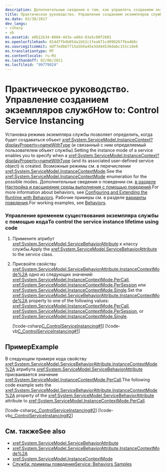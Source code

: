 ```yaml
---
description: Дополнительные сведения о том, как управлять созданием экземпляров службы.
title: Практическое руководство. Управление созданием экземпляров служб
ms.date: 03/30/2017
dev_langs:
- csharp
- vb
ms.assetid: e0b12b34-8004-443a-a46d-83a5c00f2601
ms.openlocfilehash: 014d7fb4b054a1b52c1fea671cd099267fba468c
ms.sourcegitcommit: ddf7edb67715a5b9a45e3dd44536dabc153c1de0
ms.translationtype: MT
ms.contentlocale: ru-RU
ms.lasthandoff: 02/06/2021
ms.locfileid: "99779924"
---
```

# <a name="how-to-control-service-instancing"></a><span data-ttu-id="c80aa-103">Практическое руководство. Управление созданием экземпляров служб</span><span class="sxs-lookup"><span data-stu-id="c80aa-103">How to: Control Service Instancing</span></span>

<span data-ttu-id="c80aa-104">Установка режима экземпляра службы позволяет определить, когда будет создаваться объект <xref:System.ServiceModel.InstanceContext?displayProperty=nameWithType> (и связанный с ним определяемый пользователем объект службы).</span><span class="sxs-lookup"><span data-stu-id="c80aa-104">Setting the instance mode of a service enables you to specify when a <xref:System.ServiceModel.InstanceContext?displayProperty=nameWithType> (and its associated user-defined service object) is created.</span></span> <span data-ttu-id="c80aa-105">Возможные режимы см. в перечислении <xref:System.ServiceModel.InstanceContextMode>.</span><span class="sxs-lookup"><span data-stu-id="c80aa-105">See the <xref:System.ServiceModel.InstanceContextMode> enumeration for the possible modes.</span></span> <span data-ttu-id="c80aa-106">Дополнительные сведения о поведении см. [в разделе Настройка и расширение среды выполнения с помощью поведений](../extending/configuring-and-extending-the-runtime-with-behaviors.md).</span><span class="sxs-lookup"><span data-stu-id="c80aa-106">For more information about behaviors, see [Configuring and Extending the Runtime with Behaviors](../extending/configuring-and-extending-the-runtime-with-behaviors.md).</span></span> <span data-ttu-id="c80aa-107">Рабочие примеры см. в разделе [варианты поведения](../samples/behaviors.md).</span><span class="sxs-lookup"><span data-stu-id="c80aa-107">For working examples, see [Behaviors](../samples/behaviors.md).</span></span>  
  
### <a name="to-control-the-service-instance-lifetime-using-code"></a><span data-ttu-id="c80aa-108">Управление временем существования экземпляра службы с помощью кода</span><span class="sxs-lookup"><span data-stu-id="c80aa-108">To control the service instance lifetime using code</span></span>  
  
1. <span data-ttu-id="c80aa-109">Примените атрибут <xref:System.ServiceModel.ServiceBehaviorAttribute> к классу службы.</span><span class="sxs-lookup"><span data-stu-id="c80aa-109">Apply the <xref:System.ServiceModel.ServiceBehaviorAttribute> to the service class.</span></span>  
  
2. <span data-ttu-id="c80aa-110">Присвойте свойству <xref:System.ServiceModel.ServiceBehaviorAttribute.InstanceContextMode%2A> одно из следующих значений: <xref:System.ServiceModel.InstanceContextMode.PerCall>, <xref:System.ServiceModel.InstanceContextMode.PerSession> или <xref:System.ServiceModel.InstanceContextMode.Single>.</span><span class="sxs-lookup"><span data-stu-id="c80aa-110">Set the <xref:System.ServiceModel.ServiceBehaviorAttribute.InstanceContextMode%2A> property to one of the following values: <xref:System.ServiceModel.InstanceContextMode.PerCall>, <xref:System.ServiceModel.InstanceContextMode.PerSession>, or <xref:System.ServiceModel.InstanceContextMode.Single>.</span></span>  
  
     [!code-csharp[C_ControlServiceInstancing#1](../../../../samples/snippets/csharp/VS_Snippets_CFX/c_controlserviceinstancing/cs/source.cs#1)]
     [!code-vb[C_ControlServiceInstancing#1](../../../../samples/snippets/visualbasic/VS_Snippets_CFX/c_controlserviceinstancing/vb/source.vb#1)]  
  
## <a name="example"></a><span data-ttu-id="c80aa-111">Пример</span><span class="sxs-lookup"><span data-stu-id="c80aa-111">Example</span></span>  

 <span data-ttu-id="c80aa-112">В следующем примере кода свойству <xref:System.ServiceModel.ServiceBehaviorAttribute.InstanceContextMode%2A> атрибута <xref:System.ServiceModel.ServiceBehaviorAttribute> присваивается значение <xref:System.ServiceModel.InstanceContextMode.PerCall>.</span><span class="sxs-lookup"><span data-stu-id="c80aa-112">The following code example sets the <xref:System.ServiceModel.ServiceBehaviorAttribute.InstanceContextMode%2A> property of the <xref:System.ServiceModel.ServiceBehaviorAttribute> attribute to <xref:System.ServiceModel.InstanceContextMode.PerCall>.</span></span>  
  
 [!code-csharp[c_ControlServiceInstancing#2](../../../../samples/snippets/csharp/VS_Snippets_CFX/c_controlserviceinstancing/cs/source.cs#2)]
 [!code-vb[c_ControlServiceInstancing#2](../../../../samples/snippets/visualbasic/VS_Snippets_CFX/c_controlserviceinstancing/vb/source.vb#2)]  
  
## <a name="see-also"></a><span data-ttu-id="c80aa-113">См. также</span><span class="sxs-lookup"><span data-stu-id="c80aa-113">See also</span></span>

- <xref:System.ServiceModel.ServiceBehaviorAttribute>
- <xref:System.ServiceModel.ServiceBehaviorAttribute.InstanceContextMode%2A>
- <xref:System.ServiceModel.InstanceContextMode>
- [<span data-ttu-id="c80aa-114">Служба: примеры поведения</span><span class="sxs-lookup"><span data-stu-id="c80aa-114">Service: Behaviors Samples</span></span>](../samples/behaviors.md)
